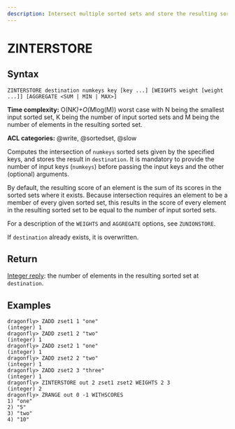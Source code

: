 ```yaml
---
description: Intersect multiple sorted sets and store the resulting sorted set in a new key
---
```


# ZINTERSTORE

## Syntax

    ZINTERSTORE destination numkeys key [key ...] [WEIGHTS weight [weight ...]] [AGGREGATE <SUM | MIN | MAX>]

**Time complexity:** O(N*K)+O(M*log(M)) worst case with N being the smallest input sorted set, K being the number of input sorted sets and M being the number of elements in the resulting sorted set.

**ACL categories:** @write, @sortedset, @slow

Computes the intersection of `numkeys` sorted sets given by the specified keys,
and stores the result in `destination`.
It is mandatory to provide the number of input keys (`numkeys`) before passing
the input keys and the other (optional) arguments.

By default, the resulting score of an element is the sum of its scores in the
sorted sets where it exists.
Because intersection requires an element to be a member of every given sorted
set, this results in the score of every element in the resulting sorted set to
be equal to the number of input sorted sets.

For a description of the `WEIGHTS` and `AGGREGATE` options, see `ZUNIONSTORE`.

If `destination` already exists, it is overwritten.

## Return

[Integer reply](https://redis.io/docs/reference/protocol-spec/#integers): the number of elements in the resulting sorted set at
`destination`.

## Examples

```shell
dragonfly> ZADD zset1 1 "one"
(integer) 1
dragonfly> ZADD zset1 2 "two"
(integer) 1
dragonfly> ZADD zset2 1 "one"
(integer) 1
dragonfly> ZADD zset2 2 "two"
(integer) 1
dragonfly> ZADD zset2 3 "three"
(integer) 1
dragonfly> ZINTERSTORE out 2 zset1 zset2 WEIGHTS 2 3
(integer) 2
dragonfly> ZRANGE out 0 -1 WITHSCORES
1) "one"
2) "5"
3) "two"
4) "10"
```
